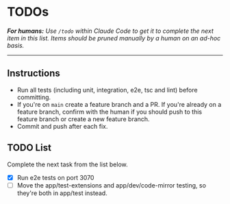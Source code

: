 # TODOs

_**For humans:** Use `/todo` within Claude Code to get it to complete the next item in this list. Items should be pruned manually by a human on an ad-hoc basis._

---

## Instructions

- Run all tests (including unit, integration, e2e, tsc and lint) before committing.
- If you're on `main` create a feature branch and a PR. If you're already on a feature branch, confirm with the human if you should push to this feature branch or create a new feature branch.
- Commit and push after each fix.

## TODO List

Complete the next task from the list below.

- [x] Run e2e tests on port 3070
- [ ] Move the app/test-extensions and app/dev/code-mirror testing, so they're both in app/test instead.
